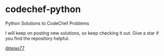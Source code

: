 # codechef-python
Python Solutions to CodeChef Problems

I will keep on posting new solutions, so keep checking it out. Give a star if you find the repository helpful.

[@tejas77](https://github.com/tejas77)
